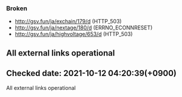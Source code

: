 ### Broken
* http://gsv.fun/ja/exchain/179/d (HTTP_503)
* http://gsv.fun/ja/nextage/180/d (ERRNO_ECONNRESET)
* http://gsv.fun/ja/highvoltage/653/d (HTTP_503)

All external links operational
---
Checked date: 2021-10-12 04:20:39(+0900)
---
All external links operational
